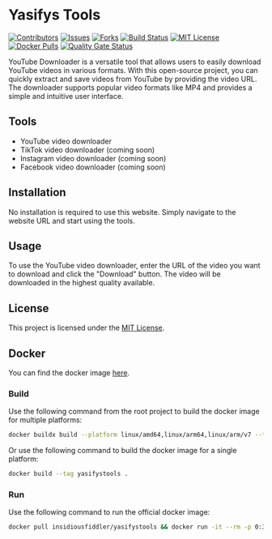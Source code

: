 # Yasifys Tools

[![Contributors][contributors-shield]][contributors-url]
[![Issues][issues-shield]][issues-url]
[![Forks][forks-shield]][forks-url]
[![Build Status][status-badge]][status-url]
[![MIT License][license-badge]][license-url]
[![Docker Pulls][docker-pulls-badge]][docker-pulls-url]
[![Quality Gate Status](https://sonar.vahngomes.dev/api/project_badges/measure?project=yasifys-tools&metric=alert_status)](https://sonar.vahngomes.dev/dashboard?id=yasifys-tools)

YouTube Downloader is a versatile tool that allows users to easily download YouTube videos in various formats. With this open-source project, you can quickly extract and save videos from YouTube by providing the video URL. The downloader supports popular video formats like MP4 and provides a simple and intuitive user interface.

## Tools

- YouTube video downloader
- TikTok video downloader (coming soon)
- Instagram video downloader (coming soon)
- Facebook video downloader (coming soon)

## Installation

No installation is required to use this website. Simply navigate to the website URL and start using the tools.

## Usage

To use the YouTube video downloader, enter the URL of the video you want to download and click the "Download" button. The video will be downloaded in the highest quality available.

## License

This project is licensed under the [MIT License](LICENSE).

## Docker

You can find the docker image [here](https://hub.docker.com/r/insidiousfiddler/yasifystools/tags).

### Build

Use the following command from the root project to build the docker image for multiple platforms:

```bash
docker buildx build --platform linux/amd64,linux/arm64,linux/arm/v7 --tag yasifystools .
```

Or use the following command to build the docker image for a single platform:

```bash
docker build --tag yasifystools .
```

### Run

Use the following command to run the official docker image:

```bash
docker pull insidiousfiddler/yasifystools && docker run -it --rm -p 0:3000 insidiousfiddler/yasifystools
```

[contributors-shield]: https://img.shields.io/github/contributors/tyler-Github/YasifysTools.svg
[contributors-url]: https://github.com/tyler-Github/YasifysTools/graphs/contributors
[forks-shield]: https://img.shields.io/github/forks/tyler-Github/YasifysTools.svg
[forks-url]: https://github.com/tyler-Github/YasifysTools/network
[issues-shield]: https://img.shields.io/github/issues/tyler-Github/YasifysTools.svg
[issues-url]: https://github.com/tyler-Github/YasifysTools/issues
[status-badge]: https://woodpecker.vahngomes.dev/api/badges/tyler-Github/YasifysTools/status.svg
[status-url]: https://woodpecker.vahngomes.dev/tyler-Github/YasifysTools
[docker-pulls-url]: https://hub.docker.com/r/insidiousfiddler/yasifystools
[docker-pulls-badge]: https://img.shields.io/docker/pulls/insidiousfiddler/yasifystools.svg
[license-url]: LICENSE
[license-badge]: https://img.shields.io/github/license/tyler-Github/YasifysTools.svg
